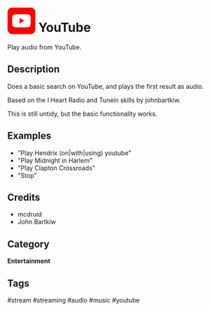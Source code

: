 # <img src='youtube.png' width='64' style='vertical-align:bottom'/> YouTube
Play audio from YouTube.

## Description
Does a basic search on YouTube, and plays the first result as audio.

Based on the I Heart Radio and Tunein skills by johnbartkiw.

This is still untidy, but the basic functionality works.

## Examples
* "Play Hendrix (on|with|using) youtube"
* "Play Midnight in Harlem"
* "Play Clapton Crossroads"
* "Stop"

## Credits
* mcdruid
* John Bartkiw

## Category
**Entertainment**

## Tags
#stream
#streaming
#audio
#music
#youtube

